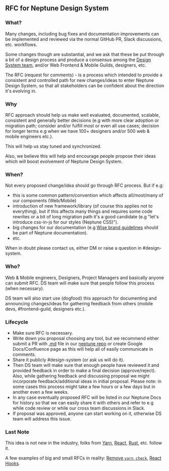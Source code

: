 ## RFC for Neptune Design System

### What?

Many changes, including bug fixes and documentation improvements can be implemented and reviewed via the normal GitHub PR, Slack discussions, etc. workflows.

Some changes though are substantial, and we ask that these be put through a bit of a design process and produce a consensus among the [Design System team](https://github.com/orgs/transferwise/teams/design-system), and/or Web Frontend & Mobile Guilds, designers, etc.

The RFC (request for comments) - is a process which intended to provide a consistent and controlled path for new changes/ideas to enter Neptune Design System, so that all stakeholders can be confident about the direction it's evolving in.


### Why

RFC approach should help us make well evaluated, documented, scalable, consistent and generally better decisions (e.g with more clear adoption or migration path; consider and/or fulfill most or even all use cases; decision for longer terms e.g when we have 100+ designers and/or 500 web & mobile engineers etc.). 

This will help us stay tuned and synchronized.

Also, we believe this will help and encourage people propose their ideas which will boost evolvement of Neptune Design System.


### When?

Not every proposed change/idea should go through RFC process. But if e.g:

- this is some common pattern/convention which affects all/most/many of our components (Web/Mobile)
- introduction of new framework/library (of course this applies not to everything), but if this affects many things and requires some code rewrites or a bit of long migration path it's a good candidate (e.g "let's introduce css-in-js for our styles (Neptune CSS)").
- big changes for our documentation (e.g [Wise brand guidelines](https://brand.wise.com/) should be part of Neptune documentation).
- etc.

When in doubt please contact us, either DM or raise a question in #design-system.

### Who?

Web & Mobile engineers, Designers, Project Managers and basically anyone can submit RFC. DS team will make sure that people follow this process (when necessary).

DS team will also start use (dogfood) this approach for documenting and announcing changes/ideas for gathering feedback from others (mobile devs, #frontend-guild, designers etc.).

### Lifecycle

- Make sure RFC is necessary.
- Write down you proposal choosing any tool, but we recommend either submit a PR with [.md](https://github.com/adam-p/markdown-here/wiki/Markdown-Cheatsheet) file in our [neptune repo](https://github.com/transferwise/neptune) or create Google Docs/Confluence page as this will help all of easily communicate in comments.
- Share it publicly #design-system (or ask us will do it).
- Then DS team will make sure that enough people have reviewed it and provided feedback in order to make a final decision (approve/reject). Also, while gathering feedback and discussing proposal we might incorporate feedback/additional ideas in initial proposal. Please note: in some cases this process might take a few hours or a few days but in another even a few weeks.
- In any case eventually proposed RFC will be listed in our Neptune Docs for history so that we can easily share it with others and refer to e.g while code review or while our cross team discussions in Slack.
- If proposal was approved, anyone can start working on it, otherwise DS team will address this issue.

### Last Note

This idea is not new in the industry, folks from [Yarn](https://github.com/yarnpkg/rfcs#yarn-rfcs), [React](https://github.com/reactjs/rfcs#react-rfcs), [Rust](https://github.com/rust-lang/rfcs#when-you-need-to-follow-this-process), etc. follow it.

A few examples of big and small RFCs in reality: [Remove `yarn check`](https://github.com/yarnpkg/rfcs/pull/106), [React Hooks](https://github.com/reactjs/rfcs/pull/68).
